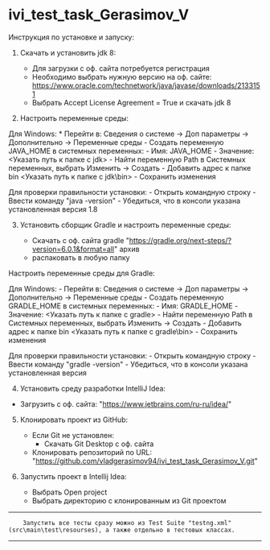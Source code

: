 # ivi_test_task_Gerasimov_V

Инструкция по установке и запуску:

1. Скачать и установить jdk 8:

	* Для загрузки с оф. сайта потребуется регистрация
	- Необходимо выбрать нужную версию на оф. сайте: https://www.oracle.com/technetwork/java/javase/downloads/2133151
	- Выбрать Accept License Agreement = True и скачать jdk 8

2. Настроить переменные среды:

Для Windows:
	* Перейти в: Сведения о системе -> Доп параметры -> Дополнительно -> Переменные среды
	- Создать переменную JAVA_HOME в системных переменных:
		- Имя: JAVA_HOME 
		- Значение: <Указать путь к папке с jdk>
	- Найти переменную Path в Системных переменных, выбрать Изменить -> Создать
	- Добавить адрес к папке bin <Указать путь к папке с jdk\bin>
	- Сохранить изменения

Для проверки правильности установки:
	- Открыть командную строку
	- Ввести команду "java -version"
	- Убедиться, что в консоли указана установленная версия 1.8

3. Установить сборщик Gradle и настроить переменные среды:

	- Скачать с оф. сайта gradle "https://gradle.org/next-steps/?version=6.0.1&format=all" архив
	- распаковать в любую папку


Настроить переменные среды для Gradle:

Для Windows:
	- Перейти в: Сведения о системе -> Доп параметры -> Дополнительно -> Переменные среды
	- Создать переменную GRADLE_HOME в системных переменных:
		- Имя: GRADLE_HOME 
		- Значение: <Указать путь к папке с gradle>
	- Найти переменную Path в Системных переменных, выбрать Изменить -> Создать 
	- Добавить адрес к папке bin <Указать путь к папке с gradle\bin>
	- Сохранить изменения

Для проверки правильности установки:
	- Открыть командную строку
	- Ввести команду "gradle -version"
	- Убедиться, что в консоли указана установленная версия

4. Установить среду разработки IntelliJ Idea:

- Загрузить с оф. сайта: "https://www.jetbrains.com/ru-ru/idea/"

5. Клонировать проект из GitHub:

	- Если Git не установлен:
		- Скачать Git Desktop с оф. сайта
	- Клонировать репозиторий по URL: "https://github.com/vladgerasimov94/ivi_test_task_Gerasimov_V.git"

6. Запустить проект в Intellij Idea:
	- Выбрать Open project
	- Выбрать директорию с клонированным из Git проектом

----------------------------------------------------------------------------------------------------------------------------------
		Запустить все тесты сразу можно из Test Suite "testng.xml" (src\main\test\resourses), а также отдельно в тестовых классах.
----------------------------------------------------------------------------------------------------------------------------------

